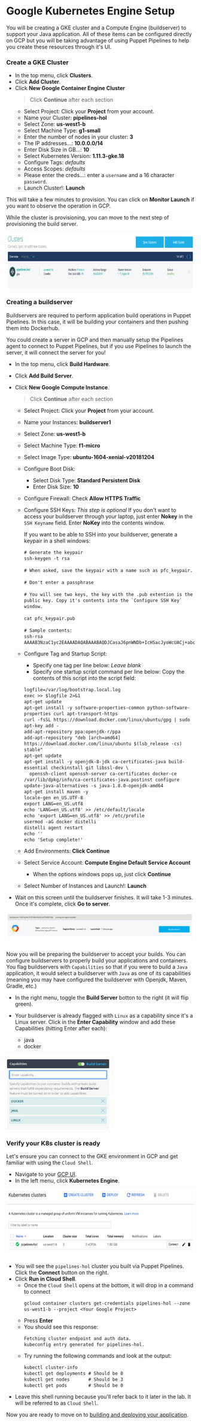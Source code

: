 Google Kubernetes Engine Setup
==============================

You will be creating a GKE cluster and a Compute Engine (buildserver) to support your Java application. All of these items can be configured directly on GCP but you will be taking advantage of using Puppet Pipelines to help you create these resources through it's UI.

### Create a GKE Cluster

* In the top menu, click **Clusters**.
* Click **Add Cluster**.
* Click **New Google Container Engine Cluster**
    > Click **Continue** after each section
    * Select Project: Click your **Project** from your account.
    * Name your Cluster: **pipelines-hol**
    * Select Zone: **us-west1-b**
    * Select Machine Type: **g1-small**
    * Enter the number of nodes in your cluster: **3**
    * The IP addresses...: **10.0.0.0/14**
    * Enter Disk Size in GB...: **10**
    * Select Kubernetes Version: **1.11.3-gke.18**
    * Configure Tags: *defaults*
    * Access Scopes: *defaults*
    * Please enter the creds...: enter a `username` and a 16 character `password`.
    * Launch Cluster!: **Launch**

This will take a few minutes to provision. You can click on **Monitor Launch** if you want to observe the operation in GCP.

While the cluster is provisioning, you can move to the next step of provisioning the build server.

<img src="../img/pfc_healthycluster.png" height="150">

### Creating a buildserver

Buildservers are required to perform application build operations in Puppet Pipelines. In this case, it will be building your containers and then pushing them into Dockerhub.

You could create a server in GCP and then manually setup the Pipelines agent to connect to Puppet Pipelines, but if you use Pipelines to launch the server, it will connect the server for you!

* In the top menu, click **Build Hardware**.
* Click **Add Build Server**.
* Click **New Google Compute Instance**.
    > Click **Continue** after each section
    * Select Project: Click your **Project** from your account.
    * Name your Instances: **buildserver1**
    * Select Zone: **us-west1-b**
    * Select Machine Type: **f1-micro**
    * Select Image Type: **ubuntu-1604-xenial-v20181204**
    * Configure Boot Disk:
        * Select Disk Type: **Standard Persistent Disk**
        * Enter Disk Size: **10**
    * Configure Firewall: Check **Allow HTTPS Traffic**
    * Configure SSH Keys: *This step is optional*
        If you don't want to access your buildserver through your laptop, just enter **Nokey** in the `SSH Keyname` field. Enter **NoKey** into the contents window.

        If you want to be able to SSH into your buildserver, generate a keypair in a shell windows:
        ```
        # Generate the keypair
        ssh-keygen -t rsa
        
        # When asked, save the keypair with a name such as pfc_keypair.
        
        # Don't enter a passphrase
        
        # You will see two keys, the key with the .pub extention is the public key. Copy it's contents into the `Configure SSH Key` window.

        cat pfc_keypair.pub 

        # Sample contents:
        ssh-rsa AAAAB3NzaC1yc2EAAAADAQABAAABAQDJCasaJ6pnWNDb+IcHSacJyoWcUACj+abcDfZM3cWJDRYZ5PeG1AL6D/+YdLSI40vBLy4yR8QqWwGmEjMk6z/RzLsc8IvcgtCyplMBmxlyWWsoLqxlwRBtRboIfV2HBqCk0jycAovQFYAEDm340sW23cEr7wbC3zN3cy+eYdJy6vO/pfJsLs0bTyakUP5nJRSMt67Hby4Ol0NdnGIe3lasVShgspqGcpmqBM7I05BhU0N6n1YwqoIIg6GcV8hFKcGxwgXeOeRnMvwr8/mQrSlFhK2Ka5rqFzINIZzEa6kK+7jipaxcldmk/venJZfnYS7rpxOKCbEJcT1T6POUQaN9 
        ```
    * Configure Tag and Startup Script: 
        * Specify one tag per line below: *Leave blank*
        * Specify one startup script command per line below: Copy the contents of this script into the script field:
        ```
        logfile=/var/log/bootstrap.local.log
        exec >> $logfile 2>&1
        apt-get update
        apt-get install -y software-properties-common python-software-properties curl apt-transport-https
        curl -fsSL https://download.docker.com/linux/ubuntu/gpg | sudo apt-key add -
        add-apt-repository ppa:openjdk-r/ppa
        add-apt-repository "deb [arch=amd64] https://download.docker.com/linux/ubuntu $(lsb_release -cs) stable"
        apt-get update
        apt-get install -y openjdk-8-jdk ca-certificates-java build-essential checkinstall git libssl-dev \
          openssh-client openssh-server ca-certificates docker-ce
        /var/lib/dpkg/info/ca-certificates-java.postinst configure
        update-java-alternatives -s java-1.8.0-openjdk-amd64
        apt-get install maven -y
        locale-gen en_US.UTF-8
        export LANG=en_US.utf8
        echo 'LANG=en_US.utf8' >> /etc/default/locale
        echo 'export LANG=en_US.utf8' >> /etc/profile
        usermod -aG docker distelli
        distelli agent restart
        echo ''
        echo 'Setup complete!'
        ```
    * Add Environments: **Click Continue**
    * Select Service Account: **Compute Engine Default Service Account**
        * When the options windows pops up, just click **Continue**
    * Select Number of Instances and Launch!: **Launch**

* Wait on this screen until the buildserver finishes. It will take 1-3 minutes. Once it's complete, click **Go to server**.

<img src="../img/pfc_buildserver_complete.png" height="">

Now you will be preparing the buildserver to accept your builds. You can configure buildservers to properly build your applications and containers. You flag buildservers with `Capabilities` so that if you were to build a `Java` application, it would select a buildserver with `Java` as one of its capabilities (meaning you may have configured the buildserver with Openjdk, Maven, Gradle, etc.)

* In the right menu, toggle the **Build Server** botton to the right (it will flip green).

* Your buildserver is already flagged with `Linux` as a capability since it's a Linux server. Click in the **Enter Capability** window and add these Capabilities (hitting Enter after each):
    * java
    * docker

<img src="../img/pfc_bs_capabilities.png" height="200">


### Verify your K8s cluster is ready

Let's ensure you can connect to the GKE environment in GCP and get familiar with using the `Cloud Shell`.

* Navigate to your [GCP UI](https://console.cloud.google.com).
* In the left menu, click **Kubernetes Engine**.

<img src="../img/pfc_k8sinGCP.png" height="180">

* You will see the `pipelines-hol` cluster you built via Puppet Pipelines. Click the **Connect** button on the right.
* Click **Run in Cloud Shell**. 
    * Once the `Cloud Shell` opens at the bottom, it will drop in a command to connect
        ```
        gcloud container clusters get-credentials pipelines-hol --zone us-west1-b --project <Your Google Project>
        ```
    * Press **Enter**
    * You should see this response:
        ```
        Fetching cluster endpoint and auth data.
        kubeconfig entry generated for pipelines-hol.
        ```
    * Try running the following commands and look at the output:
        ```
        kubectl cluster-info
        kubectl get deployments # Should be 0
        kubectl get nodes       # Should be 3
        kubectl get pods        # Should be 0
        ```
* Leave this shell running because you'll refer back to it later in the lab. It will be referred to as `Cloud Shell`.

Now you are ready to move on to [building and deploying your application](builddeploy_gke.md).
